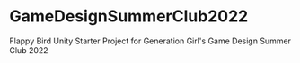 # GameDesignSummerClub2022
Flappy Bird Unity Starter Project for Generation Girl's Game Design Summer Club 2022
